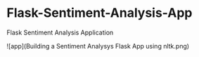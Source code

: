 # Flask-Sentiment-Analysis-App
Flask Sentiment Analysis Application

![app](Building a Sentiment Analysys Flask App using nltk.png)
